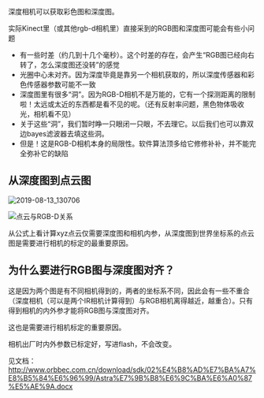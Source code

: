 深度相机可以获取彩色图和深度图。

实际Kinect里（或其他rgb-d相机里）直接采到的RGB图和深度图可能会有些小问题

- 有一些时差（约几到十几个毫秒）。这个时差的存在，会产生“RGB图已经向右转了，怎么深度图还没转”的感觉
- 光圈中心未对齐。因为深度毕竟是靠另一个相机获取的，所以深度传感器和彩色传感器参数可能不一致
- 深度图里有很多“洞”。因为RGB-D相机不是万能的，它有一个探测距离的限制啦！太远或太近的东西都是看不见的呢。（还有反射率问题，黑色物体吸收光，相机看不见）
- 关于这些“洞”，我们暂时睁一只眼闭一只眼，不去理它。以后我们也可以靠双边bayes滤波器去填这些洞。
- 但是！这是RGB-D相机本身的局限性。软件算法顶多给它修修补补，并不能完全弥补它的缺陷



从深度图到点云图
----------------------------


![2019-08-13_130706](E:\knowledges\assets\2019-08-13_130706.png)

![点云与RGB-D关系](http://images.ncnynl.com/ros/2016/20170122211435.png)

从公式上看计算xyz点云仅需要深度图和相机内参，从深度图到世界坐标系的点云图是需要进行相机的标定的最重要原因。



为什么要进行RGB图与深度图对齐？
-----------------------------------------------

这是因为两个图是有不同相机得到的，两者的坐标系不同，因此会有一些不重合（深度相机（可以是两个IR相机计算得到）与RGB相机离得越近，越重合）。只有得到相机的内外参才能将RGB图与深度图对齐。

这也是需要进行相机标定的重要原因。



相机出厂时内外参数已标定好，写进flash，不会改变。



见文档：http://www.orbbec.com.cn/download/sdk/02%E4%B8%AD%E7%BA%A7%E8%B5%84%E6%96%99/Astra%E7%9B%B8%E6%9C%BA%E6%A0%87%E5%AE%9A.docx